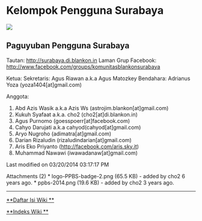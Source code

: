 # Kelompok Pengguna Surabaya

![]([http://dev.blankonlinux.or.id/raw-attachment/wiki/Humas/KelompokPengguna/Surabaya/ppbs-2014.png)

## Paguyuban Pengguna  Surabaya
Tautan: ​http://surabaya.di.blankon.in
Laman Grup Facebook: ​http://www.facebook.com/groups/komunitasblankonsurabaya

Ketua:
Sekretaris: Agus Riawan a.k.a Agus Matozkey
Bendahara: Adrianus Yoza (yoza1404[at]gmail.com)

Anggota:
  1. Abd Azis Wasik a.k.a Azis Ws (astrojim.blankon[at]gmail.com)
  2. Kukuh Syafaat a.k.a. cho2 (cho2[at]di.blankon.in)
  3. Agus Purnomo (goesspoerr[at]facebook.com)
  4. Cahyo Darujati a.k.a cahyod(cahyod[at]gmail.com)
  5. Aryo Nugroho (adimatra[at]gmail.com)
  6. Darian Rizaludin (rizaludindarian[at]gmail.com)
  7. Aris Eko Priyanto (​http://facebook.com/aris.sky.it)
  8. Muhammad Nawawi (iwawadanaw[at]gmail.com)

Last modified on 03/20/2014 03:17:17 PM

Attachments (2)
    * logo-PPBS-badge-2.png​ (65.5 KB) - added by cho2 6 years ago.
    * ppbs-2014.png​ (19.6 KB) - added by cho2 3 years ago.
 
---
[**Daftar Isi Wiki **](/wiki/DaftarIsi/index.html)
 
[**Indeks Wiki **](/wiki/Indeks.html)
